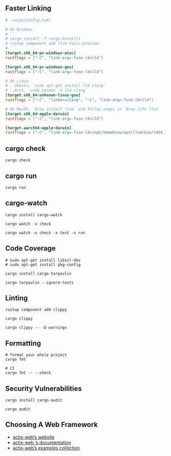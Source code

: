 ## Faster Linking
```toml
# .cargo/config.toml

# On Windows
# ```
# cargo install -f cargo-binutils
# rustup component add llvm-tools-preview
# ```
[target.x86_64-pc-windows-msvc]
rustflags = ["-C", "link-arg=-fuse-ld=lld"]

[target.x86_64-pc-windows-gnu]
rustflags = ["-C", "link-arg=-fuse-ld=lld"]

# On Linux:
# - Ubuntu, `sudo apt-get install lld clang`
# - Arch, `sudo pacman -S lld clang`
[target.x86_64-unknown-linux-gnu]
rustflags = ["-C", "linker=clang", "-C", "link-arg=-fuse-ld=lld"]

# On MacOS, `brew install llvm` and follow steps in `brew info llvm`
[target.x86_64-apple-darwin]
rustflags = ["-C", "link-arg=-fuse-ld=lld"]

[target.aarch64-apple-darwin]
rustflags = ["-C", "link-arg=-fuse-ld=/opt/homebrew/opt/llvm/bin/ld64.lld"]
```
## cargo check
```
cargo check
```

## cargo run
```
cargo run
```

## cargo-watch
```
cargo install cargo-watch
```
```
cargo watch -x check
```

```
cargo watch -x check -x test -x run
```

## Code Coverage
```
# sudo apt-get install libssl-dev
# sudo apt-get install pkg-config

cargo install cargo-tarpaulin
```
```
cargo tarpaulin --ignore-tests
```

## Linting
```
rustup component add clippy
```
```
cargo clippy 
```
```
cargo clippy -- -D warnings
```

## Formatting
```
# format your whole project
cargo fmt
```
```
# CI 
cargo fmt -- --check
```

## Security Vulnerabilities
```
cargo install cargo-audit
```
```
cargo audit
```

## Choosing A Web Framework
- [actix-web’s website](https://actix.rs/)
- [actix-web ’s documentation](https://docs.rs/actix-web/4.0.1/actix_web/index.html)
- [actix-web’s examples collection](https://github.com/actix/examples)